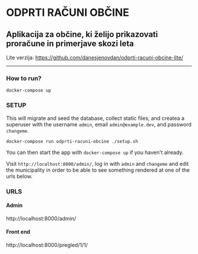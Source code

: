 # ODPRTI RAČUNI OBČINE

## Aplikacija za občine, ki želijo prikazovati proračune in primerjave skozi leta

Lite verzija: https://github.com/danesjenovdan/odprti-racuni-obcine-lite/

---

### How to run?

```
docker-compose up
```

### SETUP

This will migrate and seed the database, collect static files, and createa a superuser with the username `admin`, email `admin@example.dev`, and password `changeme`.

```
docker-compose run odprti-racuni-obcine ./setup.sh
```

You can then start the app with `docker-compose up` if you haven't already.

Visit `http://localhost:8000/admin/`, log in with `admin` and `changeme` and edit the municipality in order to be able to see something rendered at one of the urls below.

### URLS

#### Admin
http://localhost:8000/admin/

#### Front end
http://localhost:8000/pregled/1/1/
